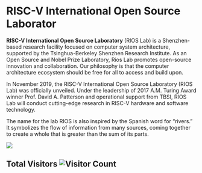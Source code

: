<!--
**RIOSMPW/RIOSMPW** is a ✨ _special_ ✨ repository because its `README.md` (this file) appears on your GitHub profile.

Here are some ideas to get you started:

- 🔭 I’m currently working on ...
- 🌱 I’m currently learning ...
- 👯 I’m looking to collaborate on ...
- 🤔 I’m looking for help with ...
- 💬 Ask me about ...
- 📫 How to reach me: ...
- 😄 Pronouns: ...
- ⚡ Fun fact: ...
-->
# RISC-V International Open Source Laborator

**RISC-V International Open Source Laboratory** (RIOS Lab) is a Shenzhen-based research facility focused on computer system architecture, supported by the Tsinghua-Berkeley Shenzhen Research Institute. As an Open Source and Nobel Prize Laboratory, Rios Lab promotes open-source innovation and collaboration. Our philosophy is that the computer architecture ecosystem should be free for all to access and build upon.

In November 2019, the RISC-V International Open Source Laboratory (RIOS Lab) was officially unveiled. Under the leadership of 2017 A.M. Turing Award winner Prof. David A. Patterson and operational support from TBSI,  RIOS Lab will conduct cutting-edge research in RISC-V hardware and software technology. 

The name for the lab RIOS is also inspired by the Spanish word for “rivers.” It symbolizes the flow of information from many sources, coming together to create a whole that is greater than the sum of its parts.


![](https://github-readme-stats.vercel.app/api?username=RIOSMPW&show_icons=true&theme=transparent)

## Total Visitors ![Visitor Count](https://profile-counter.glitch.me/RIOSMPW/count.svg) 




